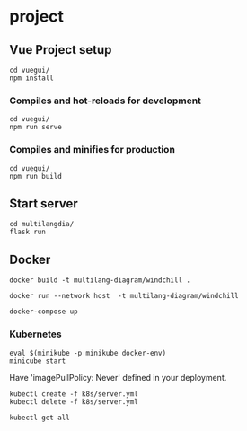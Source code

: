 # project

## Vue Project setup
```
cd vuegui/
npm install
```

### Compiles and hot-reloads for development
```
cd vuegui/
npm run serve
```

### Compiles and minifies for production
```
cd vuegui/
npm run build
```

## Start server
```
cd multilangdia/
flask run
```

## Docker

```
docker build -t multilang-diagram/windchill .
```

```
docker run --network host  -t multilang-diagram/windchill
```

```
docker-compose up
```

### Kubernetes

```
eval $(minikube -p minikube docker-env)
minicube start
```

Have 'imagePullPolicy: Never' defined in your deployment.


```
kubectl create -f k8s/server.yml
kubectl delete -f k8s/server.yml
```

```
kubectl get all
```
